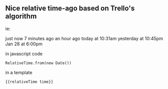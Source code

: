 Nice relative time-ago based on Trello's algorithm
---

ie:

just now
7 minutes ago
an hour ago
today at 10:31am
yesterday at 10:45pm
Jan 28 at 6:00pm


in javascript code

    RelativeTime.from(new Date())

in a template

    {{relativeTime time}}